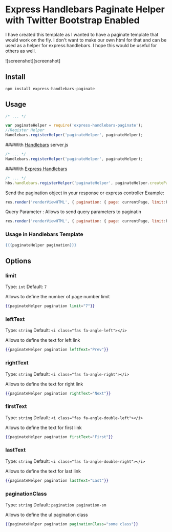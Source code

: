 # Express Handlebars Paginate Helper with Twitter Bootstrap Enabled
I have created this template as I wanted to have a paginate template that would work on the fly. I don't want to make our own html for that and can be used as a helper for express handlebars. I hope this would be useful for others as well.

![screenshot][screenshot]

## Install

    npm install express-handlebars-paginate

## Usage

```javascript
/* ... */

var paginateHelper = require('express-handlebars-paginate');
//Register Helper
Handlebars.registerHelper('paginateHelper', paginateHelper);
```

###With [Handlebars][]
server.js

```javascript
/* ... */
Handlebars.registerHelper('paginateHelper', paginateHelper);
```

###With [Express Handlebars][]
```javascript
/* ... */
hbs.handlebars.registerHelper('paginateHelper', paginateHelper.createPagination);
```

Send the pagination object in your response or express controller
Example:
```javascript
res.render('renderViewHTML', { pagination: { page: currentPage, limit:PageLimit,totalRows: TotalNoOfROWS }});
```

Query Parameter : Allows to send query parameters to paginatin

```javascript
res.render('renderViewHTML', { pagination: { page: currentPage, limit:PageLimit,totalRows: TotalNoOfROWS, queryParams: object }});
```

 ### Usage in Handlebars Template
```handlebars
{{{paginateHelper pagination}}}
```

[Express Handlebars]: https://github.com/ericf/express-handlebars
[Handlebars]: https://github.com/wycats/handlebars.js

## Options

### limit
Type: `int`
Default: `7`

Allows to define the number of page number limit

```handlebars
{{paginateHelper pagination limit="7"}}
```

### leftText
Type: `string`
Default: `<i class="fas fa-angle-left"></i>`

Allows to define the text for left link

```handlebars
{{paginateHelper pagination leftText="Prev"}}
```

### rightText
Type: `string`
Default: `<i class="fas fa-angle-right"></i>`

Allows to define the text for right link

```handlebars
{{paginateHelper pagination rightText="Next"}}
```

### firstText
Type: `string`
Default: `<i class="fas fa-angle-double-left"></i>`

Allows to define the text for first link

```handlebars
{{paginateHelper pagination firstText="First"}}
```

### lastText
Type: `string`
Default: `<i class="fas fa-angle-double-right"></i>`

Allows to define the text for last link

```handlebars
{{paginateHelper pagination lastText="Last"}}
```

### paginationClass
Type: `string`
Default: `pagination pagination-sm`

Allows to define the ul pagination class

```handlebars
{{paginateHelper pagination paginationClass="some class"}}
```

